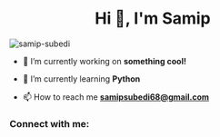 <h1 align="center">Hi 👋, I'm Samip</h1>


<p align="left"> <img src="https://komarev.com/ghpvc/?username=samip-subedi&label=Profile%20views&color=0e75b6&style=flat" alt="samip-subedi" /> </p>

- 🔭 I’m currently working on **something cool!**

- 🌱 I’m currently learning **Python**

- 📫 How to reach me **samipsubedi68@gmail.com**

<h3 align="left">Connect with me:</h3>
<p align="left">
</p>
